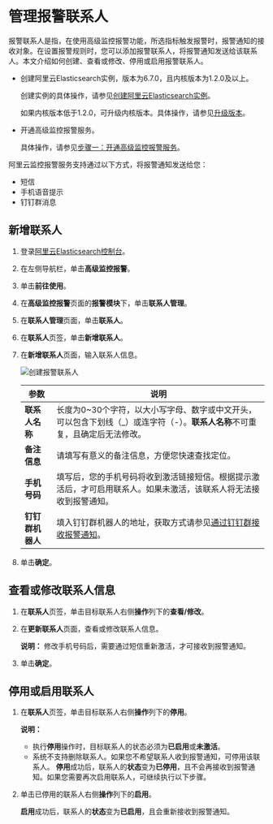 # 管理报警联系人

报警联系人是指，在使用高级监控报警功能，所选指标触发报警时，报警通知的接收对象。在设置报警规则时，您可以添加报警联系人，将报警通知发送给该联系人。本文介绍如何创建、查看或修改、停用或启用报警联系人。

-   创建阿里云Elasticsearch实例，版本为6.7.0，且内核版本为1.2.0及以上。

    创建实例的具体操作，请参见[创建阿里云Elasticsearch实例](/cn.zh-CN/快速入门/步骤一：创建实例/创建阿里云Elasticsearch实例.md)。

    如果内核版本低于1.2.0，可升级内核版本。具体操作，请参见[升级版本](/cn.zh-CN/ES实例/升级版本/升级版本.md)。

-   开通高级监控报警服务。

    具体操作，请参见[步骤一：开通高级监控报警服务](/cn.zh-CN/高级监控报警/快速开始.md)。


阿里云监控报警服务支持通过以下方式，将报警通知发送给您：

-   短信
-   手机语音提示
-   钉钉群消息

## 新增联系人

1.  登录[阿里云Elasticsearch控制台](https://elasticsearch.console.aliyun.com/#/home)。

2.  在左侧导航栏，单击**高级监控报警**。

3.  单击**前往使用**。

4.  在**高级监控报警**页面的**报警模块**下，单击**联系人管理**。

5.  在**联系人管理**页面，单击**联系人**。

6.  在**联系人**页签，单击**新增联系人**。

7.  在**新增联系人**页面，输入联系人信息。

    ![创建报警联系人](https://static-aliyun-doc.oss-accelerate.aliyuncs.com/assets/img/zh-CN/4638935951/p132283.png)

    |参数|说明|
    |--|--|
    |**联系人名称**|长度为0~30个字符，以大小写字母、数字或中文开头，可以包含下划线（\_）或连字符（-）。**联系人名称**不可重复，且确定后无法修改。|
    |**备注信息**|请填写有意义的备注信息，方便您快速查找定位。|
    |**手机号码**|填写后，您的手机号码将收到激活链接短信。根据提示激活后，才可启用联系人。如果未激活，该联系人将无法接收到报警通知。|
    |**钉钉群机器人**|填入钉钉群机器人的地址，获取方式请参见[通过钉钉群接收报警通知](/cn.zh-CN/高级监控报警/报警联系人/通过钉钉群接收报警通知.md)。|

8.  单击**确定**。


## 查看或修改联系人信息

1.  在**联系人**页签，单击目标联系人右侧**操作**列下的**查看/修改**。

2.  在**更新联系人**页面，查看或修改联系人信息。

    **说明：** 修改手机号码后，需要通过短信重新激活，才可接收到报警通知。

3.  单击**确定**。


## 停用或启用联系人

1.  在**联系人**页签，单击目标联系人右侧**操作**列下的**停用**。

    **说明：**

    -   执行**停用**操作时，目标联系人的状态必须为**已启用**或**未激活**。
    -   系统不支持删除联系人。如果您不希望联系人收到报警通知，可停用该联系人。
    **停用**成功后，联系人的**状态**变为**已停用**，且不会再接收到报警通知。如果您需要再次启用联系人，可继续执行以下步骤。

2.  单击已停用的联系人右侧**操作**列下的**启用**。

    **启用**成功后，联系人的**状态**变为**已启用**，且会重新接收到报警通知。


